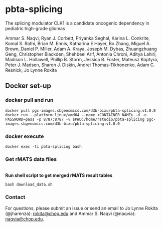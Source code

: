 # pbta-splicing
The splicing modulator CLK1 is a candidate oncogenic dependency in pediatric high-grade gliomas

Ammar S. Naqvi, Ryan J. Corbett, Priyanka Seghal, Karina L. Conkrite, Komal S. Rathi, Brian M. Ennis, Katharina E Hayer, Bo Zhang, Miguel A. Brown, Daniel P. Miller, Adam A. Kraya, Joseph M. Dybas, Zhuangzhuang Geng, Christopher Blackden, Shehbeel Arif, Antonia Chroni, Aditya Lahiri, Madison L. Hollawell, Phillip B. Storm, Jessica B. Foster, Mateusz Koptyra, Peter J. Madsen, Sharon J. Diskin, Andrei Thomas-Tikhonenko, Adam C. Resnick, Jo Lynne Rokita

## Docker set-up

### docker pull and run
```
docker pull pgc-images.sbgenomics.com/d3b-bixu/pbta-splicing:v1.0.0
docker run --platform linux/amd64 --name <CONTAINER_NAME> -d -e PASSWORD=pass -p 8787:8787 -v $PWD:/home/rstudio/pbta-splicing pgc-images.sbgenomics.com/d3b-bixu/pbta-splicing:v1.0.0
```
### docker execute
```
docker exec -ti pbta-splicing bash
```
### Get rMATS data files

<br>**Run shell script to get merged rMATS result tables**
```
bash download_data.sh
```

### Contact
For questions, please submit an issue or send an email to Jo Lynne Rokita (@jharenza): rokita@chop.edu and Ammar S. Naqvi (@naqvia): naqvia@chop.edu.
